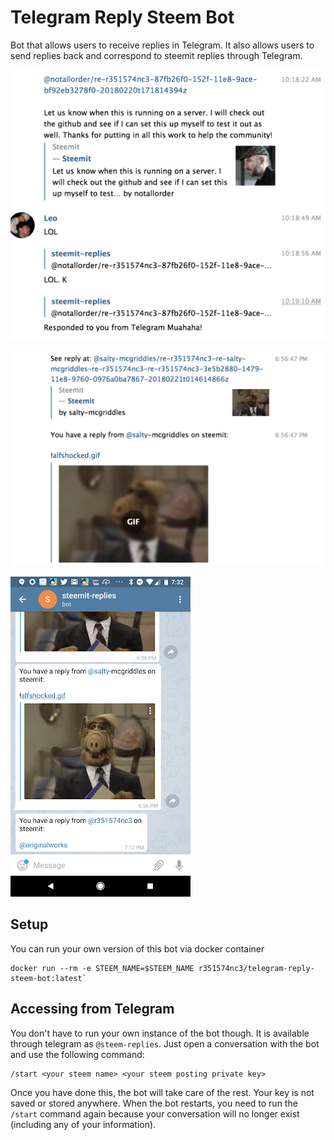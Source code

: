 # Telegram Reply Steem Bot

Bot that allows users to receive replies in Telegram. It also allows users to send replies back and correspond to steemit replies through Telegram.

![](docs/images/telegram1.png)

![](docs/images/telegram2.png)

![](docs/images/telegram3.png)

## Setup

You can run your own version of this bot via docker container

```
docker run --rm -e STEEM_NAME=$STEEM_NAME r351574nc3/telegram-reply-steem-bot:latest`
```

## Accessing from Telegram

You don't have to run your own instance of the bot though. It is available through telegram as `@steem-replies`. Just open a conversation with the bot and use the following command:

```
/start <your steem name> <your steem posting private key>
```

Once you have done this, the bot will take care of the rest. Your key is not saved or stored anywhere. When the bot restarts, you need to run the `/start` command again because your conversation will no longer exist (including any of your information).
